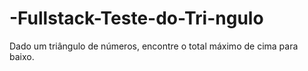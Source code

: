 # -Fullstack-Teste-do-Tri-ngulo
Dado um triângulo de números, encontre o total máximo de cima para baixo.
